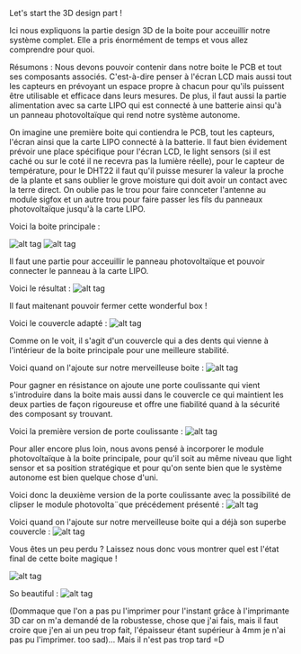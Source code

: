 Let's start the 3D design part !

Ici nous expliquons la partie design 3D de la boite pour acceuillir notre système complet.
Elle a pris énormément de temps et vous allez comprendre pour quoi.

Résumons : Nous devons pouvoir contenir dans notre boite le PCB et tout ses composants associés. 
C'est-à-dire penser à l'écran LCD mais aussi tout les capteurs en prévoyant un espace propre à chacun pour qu'ils puissent être utilisable et efficace dans leurs mesures. De plus, il faut aussi la partie alimentation avec sa carte LIPO qui est connecté à une batterie ainsi qu'à un panneau photovoltaïque qui rend notre système autonome. 

On imagine une première boite qui contiendra le PCB, tout les capteurs, l'écran ainsi que la carte LIPO connecté à la batterie. Il faut bien évidement prévoir une place spécifique pour l'écran LCD, le light sensors (si il est caché ou sur le coté il ne recevra pas la lumière réelle), pour le capteur de température, pour le DHT22 il faut qu'il puisse mesurer la valeur la proche de la plante et sans oublier le grove moisture qui doit avoir un contact avec la terre direct. On oublie pas le trou pour faire connceter l'antenne au module sigfox et un autre trou pour faire passer les fils du panneaux photovoltaïque jusqu'à la carte LIPO.

Voici la boite principale : 

![alt tag](https://user-images.githubusercontent.com/35667679/35530665-0abfb5c0-0535-11e8-995c-07c20b71ea93.PNG)
![alt tag](https://user-images.githubusercontent.com/35667679/35531490-71fbe3ba-0537-11e8-9864-bb478fc39888.PNG)

Il faut une partie pour acceuillir le panneau photovoltaïque et pouvoir connecter le panneau à la carte LIPO.

Voici le résultat :
![alt tag](https://user-images.githubusercontent.com/35667679/35531776-4ddafa2e-0538-11e8-8831-26dc84bb5c5b.PNG)

Il faut maitenant pouvoir fermer cette wonderful box ! 

Voici le couvercle adapté : 
![alt tag](https://user-images.githubusercontent.com/35667679/35532142-7ca3a53a-0539-11e8-80ba-907d11b666de.PNG)

Comme on le voit, il s'agit d'un couvercle qui a des dents qui vienne à l'intérieur de la boite principale pour une meilleure stabilité. 

Voici quand on l'ajoute sur notre merveilleuse boite :
![alt tag](https://user-images.githubusercontent.com/35667679/35532888-0e64d7ee-053c-11e8-90fd-a888de07c977.PNG)

Pour gagner en résistance on ajoute une porte coulissante qui vient s'introduire dans la boite mais aussi dans le couvercle ce qui maintient les deux parties de façon rigoureuse et offre une fiabilité quand à la sécurité des composant sy trouvant.

Voici la première version de porte coulissante :
![alt tag](https://user-images.githubusercontent.com/35667679/35532371-4f1e9862-053a-11e8-88d3-3174d1138ba3.PNG)

Pour aller encore plus loin, nous avons pensé à incorporer le module photovoltaïque à la boite principale, pour qu'il soit au même niveau que light sensor et sa position stratégique et pour qu'on sente bien que le système autonome est bien quelque chose d'uni. 

Voici donc la deuxième version de la porte coulissante avec la possibilité de clipser le module photovolta¨que précédement présenté : 
![alt tag](https://user-images.githubusercontent.com/35667679/35532694-610a4d86-053b-11e8-8ecc-6396fa2b6ee1.PNG)

Voici quand on l'ajoute sur notre merveilleuse boite qui a déjà son superbe couvercle :
![alt tag](https://user-images.githubusercontent.com/35667679/35533053-98336fbc-053c-11e8-9b01-ee953cce95c7.PNG)


Vous êtes un peu perdu ? 
Laissez nous donc vous montrer quel est l'état final de cette boite magique ! 

![alt tag](https://user-images.githubusercontent.com/35667679/35533332-77cc3dd4-053d-11e8-9642-d9f829506e56.PNG)

So beautiful :
![alt tag](https://user-images.githubusercontent.com/35667679/35533405-b8da5374-053d-11e8-9421-3c88a7efa94d.PNG)

(Dommaque que l'on a pas pu l'imprimer pour l'instant grâce à l'imprimante 3D car on m'a demandé de la robustesse, chose que j'ai fais, mais il faut croire que j'en ai un peu trop fait, l'épaisseur étant supérieur à 4mm je n'ai pas pu l'imprimer. too sad)... Mais il n'est pas trop tard =D
